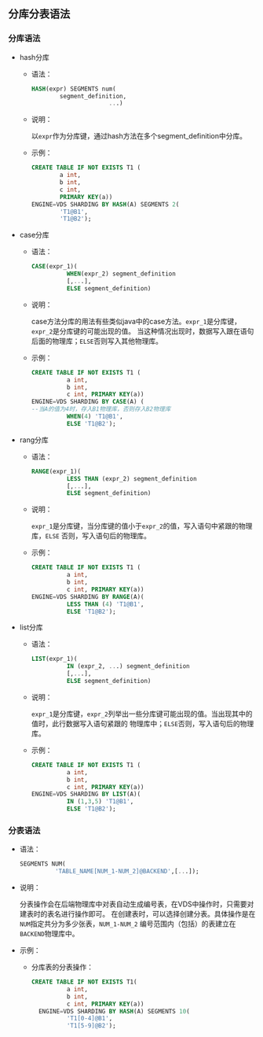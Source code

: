 ## 分库分表语法
### 分库语法
* hash分库 

  * 语法：
    ```sql
    HASH(expr) SEGMENTS num(
            segment_definition,
                          ...)
    ```
  * 说明：
  
    以`expr`作为分库键，通过hash方法在多个segment_definition中分库。
  
  * 示例：
    ```sql
    CREATE TABLE IF NOT EXISTS T1 (
            a int, 
            b int, 
            c int, 
            PRIMARY KEY(a))
    ENGINE=VDS SHARDING BY HASH(A) SEGMENTS 2(
            'T1@B1',
            'T1@B2');
    ```
* case分库  
  
  * 语法：
  
    ```sql
    CASE(expr_1)(
              WHEN(expr_2) segment_definition
              [,...],
              ELSE segment_definition)
    ```
  * 说明：
  
    case方法分库的用法有些类似java中的case方法。`expr_1`是分库键，`expr_2`是分库键的可能出现的值。
    当这种情况出现时，数据写入跟在语句后面的物理库；`ELSE`否则写入其他物理库。
  
  * 示例：
    ```sql
    CREATE TABLE IF NOT EXISTS T1 (
              a int, 
              b int, 
              c int, PRIMARY KEY(a))
    ENGINE=VDS SHARDING BY CASE(A) ( 
    --当A的值为4时，存入B1物理库，否则存入B2物理库
              WHEN(4) 'T1@B1', 
              ELSE 'T1@B2');
    ```

* rang分库  
  
  * 语法：
    ```sql
    RANGE(expr_1)(
              LESS THAN (expr_2) segment_definition
              [,...],
              ELSE segment_definition)
    ```
  
  * 说明：
  
    `expr_1`是分库键，当分库键的值小于`expr_2`的值，写入语句中紧跟的物理库，`ELSE`
    否则，写入语句后的物理库。
  
  * 示例：
    ```sql
    CREATE TABLE IF NOT EXISTS T1 (
              a int, 
              b int, 
              c int, PRIMARY KEY(a))
    ENGINE=VDS SHARDING BY RANGE(A)(
              LESS THAN (4) 'T1@B1', 
              ELSE 'T1@B2');
    ```

* list分库  
  
  * 语法：
    ```sql
    LIST(expr_1)(
              IN (expr_2, ...) segment_definition
              [,...],
              ELSE segment_definition)
    ```
  
  * 说明：
  
    `expr_1`是分库键，`expr_2`列举出一些分库键可能出现的值。当出现其中的值时，此行数据写入语句紧跟的
    物理库中；`ELSE`否则，写入语句后的物理库。
  
  * 示例：
    ```sql
    CREATE TABLE IF NOT EXISTS T1 (
              a int, 
              b int, 
              c int, PRIMARY KEY(a))
    ENGINE=VDS SHARDING BY LIST(A)(
              IN (1,3,5) 'T1@B1', 
              ELSE 'T1@B2');
    ```
    
### 分表语法
* 语法：
    ```sql
    SEGMENTS NUM(
              'TABLE_NAME[NUM_1-NUM_2]@BACKEND',[...]);
    ```
  
* 说明： 
   
    分表操作会在后端物理库中对表自动生成编号表，在VDS中操作时，只需要对建表时的表名进行操作即可。
    在创建表时，可以选择创建分表。具体操作是在`NUM`指定共分为多少张表，`NUM_1-NUM_2`
    编号范围内（包括）的表建立在`BACKEND`物理库中。
  
* 示例：

  * 分库表的分表操作：
    ```sql
    CREATE TABLE IF NOT EXISTS T1(
              a int,
              b int,
              c int, PRIMARY KEY(a))
      ENGINE=VDS SHARDING BY HASH(A) SEGMENTS 10(
              'T1[0-4]@B1',
              'T1[5-9]@B2');
    ```
